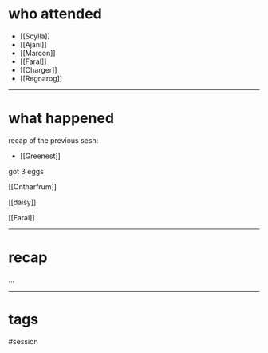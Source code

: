 # who attended

- [[Scylla]]
- [[Ajani]]
- [[Marcon]]
- [[Faral]]
- [[Charger]]
- [[Regnarog]]

---
# what happened

recap of the previous sesh: 
- [[Greenest]]

got 3 eggs

[[Ontharfrum]]

[[daisy]]

[[Faral]]

---
# recap

...

---
# tags

#session